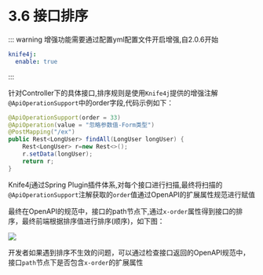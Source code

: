 # 3.6 接口排序

::: warning
增强功能需要通过配置yml配置文件开启增强,自2.0.6开始
```yml
knife4j:
  enable: true
```
:::


针对Controller下的具体接口,排序规则是使用`Knife4j`提供的增强注解`@ApiOperationSupport`中的order字段,代码示例如下：

```java
@ApiOperationSupport(order = 33)
@ApiOperation(value = "忽略参数值-Form类型")
@PostMapping("/ex")
public Rest<LongUser> findAll(LongUser longUser) {
    Rest<LongUser> r=new Rest<>();
    r.setData(longUser);
    return r;
}
```
 
Knife4j通过Spring Plugin插件体系,对每个接口进行扫描,最终将扫描的`@ApiOperationSupport`注解获取的`order`值通过OpenAPI的扩展属性规范进行赋值

最终在OpenAPI的规范中，接口的path节点下,通过`x-order`属性得到接口的排序，最终前端根据排序值进行排序(顺序)，如下图：

![](/knife4j/images/documentation/apiorder.png)

开发者如果遇到排序不生效的问题，可以通过检查接口返回的OpenAPI规范中，接口`path`节点下是否包含`x-order`的扩展属性